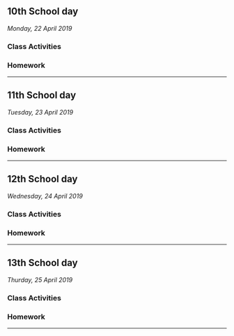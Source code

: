 ## 10th School day
_Monday, 22 April 2019_

### Class Activities


### Homework

________________________________________

## 11th School day
_Tuesday, 23 April 2019_

### Class Activities


### Homework

________________________________________

## 12th School day
_Wednesday, 24 April 2019_

### Class Activities


### Homework

________________________________________

## 13th School day
_Thurday, 25 April 2019_

### Class Activities


### Homework

________________________________________